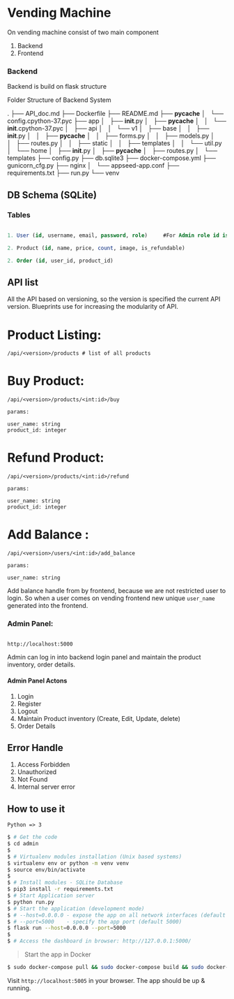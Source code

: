 # Vending Machine 

On vending machine consist of two main component 


1. Backend
2. Frontend


### Backend

Backend is build on flask structure

Folder Structure of Backend System

.
├── API_doc.md
├── Dockerfile
├── README.md
├── __pycache__
│   └── config.cpython-37.pyc
├── app
│   ├── __init__.py
│   ├── __pycache__
│   │   └── __init__.cpython-37.pyc
│   ├── api
│   │   └── v1
│   ├── base
│   │   ├── __init__.py
│   │   ├── __pycache__
│   │   ├── forms.py
│   │   ├── models.py
│   │   ├── routes.py
│   │   ├── static
│   │   ├── templates
│   │   └── util.py
│   └── home
│       ├── __init__.py
│       ├── __pycache__
│       ├── routes.py
│       └── templates
├── config.py
├── db.sqlite3
├── docker-compose.yml
├── gunicorn_cfg.py
├── nginx
│   └── appseed-app.conf
├── requirements.txt
├── run.py
└── venv


## DB Schema (SQLite)

### Tables

```sql

1. User (id, username, email, password, role)     #For Admin role id is 300 and for User is 100

2. Product (id, name, price, count, image, is_refundable)

2. Order (id, user_id, product_id)

```

## API list

All the API based on versioning, so the version is specified the current API version. Blueprints use for increasing the modularity of API.



# Product Listing:
```url
/api/<version>/products # list of all products
```

# Buy Product:

```url
/api/<version>/products/<int:id>/buy 

params:

user_name: string
product_id: integer
```

# Refund Product:

```url
/api/<version>/products/<int:id>/refund

params:

user_name: string
product_id: integer
```

# Add Balance :

```url
/api/<version>/users/<int:id>/add_balance

params:

user_name: string
```

Add balance handle from by frontend, because we are not restricted user to login. So when a user comes on vending frontend new unique `user_name` generated into the frontend.

### Admin Panel:

``` url

http://localhost:5000

```

Admin can log in into backend login panel and maintain the product inventory, order details.


#### Admin Panel Actons

1. Login
2. Register
3. Logout
4. Maintain Product inventory (Create, Edit, Update, delete)
5. Order Details

## Error Handle

1. Access Forbidden
2. Unauthorized 
3. Not Found
4. Internal server error


## How to use it

```
Python => 3
```


```bash
$ # Get the code
$ cd admin
$
$ # Virtualenv modules installation (Unix based systems)
$ virtualenv env or python -m venv venv
$ source env/bin/activate
$
$ # Install modules - SQLite Database
$ pip3 install -r requirements.txt
$ # Start Application server
$ python run.py
$ # Start the application (development mode)
$ # --host=0.0.0.0 - expose the app on all network interfaces (default 127.0.0.1)
$ # --port=5000    - specify the app port (default 5000)  
$ flask run --host=0.0.0.0 --port=5000
$
$ # Access the dashboard in browser: http://127.0.0.1:5000/
```


> Start the app in Docker

```bash
$ sudo docker-compose pull && sudo docker-compose build && sudo docker-compose up -d
```

Visit `http://localhost:5005` in your browser. The app should be up & running.